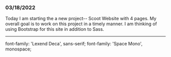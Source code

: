 ### 03/18/2022

Today I am starting the a new project-- Scoot Website with 4 pages. My overall goal is to work on this project in a timely manner. I am thinking of using Bootstrap for this site in addition to Sass. 


---
font-family: 'Lexend Deca', sans-serif;
font-family: 'Space Mono', monospace;
